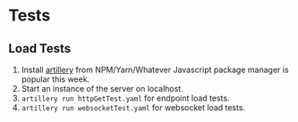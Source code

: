 # Tests

## Load Tests

1. Install [artillery](https://artillery.io/) from NPM/Yarn/Whatever Javascript package manager is popular this week.
1. Start an instance of the server on localhost.
1. `artillery run httpGetTest.yaml` for endpoint load tests.
1. `artillery run websocketTest.yaml` for websocket load tests.